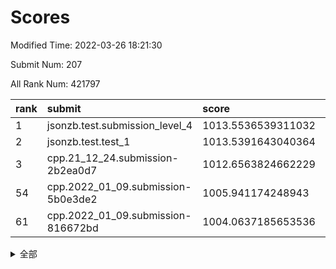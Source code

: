 # Scores

Modified Time: 2022-03-26 18:21:30

Submit Num: 207

All Rank Num: 421797

| rank |               submit               |       score        |       sigma        | pk_num |
| :--- | :--------------------------------- | :----------------- | :----------------- | :----- |
| 1    | jsonzb.test.submission_level_4     | 1013.5536539311032 | 0.815853398085031  | 8151   |
| 2    | jsonzb.test.test_1                 | 1013.5391643040364 | 0.8454172370451404 | 8151   |
| 3    | cpp.21_12_24.submission-2b2ea0d7   | 1012.6563824662229 | 0.7957708274593078 | 8150   |
| 54   | cpp.2022_01_09.submission-5b0e3de2 | 1005.941174248943  | 0.7105028239277994 | 8147   |
| 61   | cpp.2022_01_09.submission-816672bd | 1004.0637185653536 | 0.7205803445383668 | 8149   |


<details>
<summary>全部</summary>

| rank |                 submit                 |       score        |       sigma        | pk_num |
| :--- | :------------------------------------- | :----------------- | :----------------- | :----- |
| 1    | jsonzb.test.submission_level_4         | 1013.5536539311032 | 0.815853398085031  | 8151   |
| 2    | jsonzb.test.test_1                     | 1013.5391643040364 | 0.8454172370451404 | 8151   |
| 3    | cpp.21_12_24.submission-2b2ea0d7       | 1012.6563824662229 | 0.7957708274593078 | 8150   |
| 4    | gobigger.level_3.submission_level_3_48 | 1011.8297637856726 | 0.7882411027596105 | 8151   |
| 5    | gobigger.level_3.submission_level_3_2  | 1011.8095687988496 | 0.7792647146354643 | 8149   |
| 6    | gobigger.level_3.submission_level_3_11 | 1011.7094026084951 | 0.782381109978491  | 8152   |
| 7    | gobigger.level_3.submission_level_3_5  | 1011.4576197092158 | 0.7688441396261798 | 8150   |
| 8    | gobigger.level_3.submission_level_3_30 | 1011.3664627834088 | 0.7786328892510339 | 8148   |
| 9    | gobigger.level_3.submission_level_3_16 | 1011.1797067536844 | 0.7729330335809422 | 8152   |
| 10   | gobigger.level_3.submission_level_3_18 | 1011.1077185792462 | 0.7606124598420329 | 8151   |
| 11   | gobigger.level_3.submission_level_3_29 | 1010.8999632396178 | 0.7800971591186237 | 8152   |
| 12   | gobigger.level_3.submission_level_3_19 | 1010.8897003159076 | 0.773288153162958  | 8149   |
| 13   | gobigger.level_3.submission_level_3_23 | 1010.8893035424926 | 0.7410566615105952 | 8152   |
| 14   | gobigger.level_3.submission_level_3_44 | 1010.6445790470956 | 0.7531635938895272 | 8151   |
| 15   | gobigger.level_3.submission_level_3_7  | 1010.4930936539006 | 0.767173197698126  | 8155   |
| 16   | gobigger.level_3.submission_level_3_31 | 1010.2943236256378 | 0.7501605931419894 | 8149   |
| 17   | gobigger.level_3.submission_level_3_0  | 1010.2880609366699 | 0.7547911776413501 | 8150   |
| 18   | gobigger.level_3.submission_level_3_6  | 1010.2816497841625 | 0.7427840786694466 | 8155   |
| 19   | gobigger.level_3.submission_level_3_43 | 1010.267569976513  | 0.7573951973906096 | 8155   |
| 20   | gobigger.level_3.submission_level_3_14 | 1010.2133845533424 | 0.7691545573487324 | 8147   |
| 21   | gobigger.level_3.submission_level_3_25 | 1010.2010609410889 | 0.7593462273339807 | 8147   |
| 22   | gobigger.level_3.submission_level_3_13 | 1010.1622873064382 | 0.7575064900901841 | 8151   |
| 23   | gobigger.level_3.submission_level_3_46 | 1009.9975651403207 | 0.7897634870089929 | 8150   |
| 24   | gobigger.level_3.submission_level_3_39 | 1009.9411972394062 | 0.7587023907867485 | 8150   |
| 25   | gobigger.level_3.submission_level_3_4  | 1009.9272822536204 | 0.7657159458995654 | 8148   |
| 26   | gobigger.level_3.submission_level_3_26 | 1009.8544269328696 | 0.7457781938274817 | 8147   |
| 27   | gobigger.level_3.submission_level_3_12 | 1009.8292235284358 | 0.7758631018237067 | 8149   |
| 28   | gobigger.level_3.submission_level_3_3  | 1009.7943011577149 | 0.7630274265530691 | 8150   |
| 29   | gobigger.level_3.submission_level_3_27 | 1009.7349376304082 | 0.7539946699322333 | 8150   |
| 30   | gobigger.level_3.submission_level_3_38 | 1009.7156690019908 | 0.7830567271772282 | 8148   |
| 31   | gobigger.level_3.submission_level_3_20 | 1009.6833950305821 | 0.7303366031051681 | 8152   |
| 32   | gobigger.level_3.submission_level_3_40 | 1009.631594313128  | 0.7393282178309865 | 8155   |
| 33   | gobigger.level_3.submission_level_3_36 | 1009.5982590505128 | 0.7557819970703757 | 8150   |
| 34   | gobigger.level_3.submission_level_3_37 | 1009.4872929306288 | 0.7546950875688739 | 8151   |
| 35   | gobigger.level_3.submission_level_3_49 | 1009.4780842949954 | 0.7768903010905529 | 8152   |
| 36   | gobigger.level_3.submission_level_3_41 | 1009.4214653129264 | 0.7426809632253306 | 8148   |
| 37   | gobigger.level_3.submission_level_3_35 | 1009.4014389809385 | 0.7395827127951246 | 8153   |
| 38   | gobigger.level_3.submission_level_3_42 | 1009.3929900335181 | 0.7642938830560415 | 8151   |
| 39   | gobigger.level_3.submission_level_3_21 | 1009.3596563503132 | 0.7321828414714061 | 8150   |
| 40   | gobigger.level_3.submission_level_3_24 | 1009.3243420848623 | 0.7508950200692084 | 8158   |
| 41   | gobigger.level_3.submission_level_3_17 | 1009.1314329585825 | 0.7438844468466338 | 8149   |
| 42   | gobigger.level_3.submission_level_3_9  | 1009.109930459161  | 0.761262697010598  | 8150   |
| 43   | gobigger.level_3.submission_level_3_33 | 1009.0982168878679 | 0.7571374225946704 | 8151   |
| 44   | gobigger.level_3.submission_level_3_22 | 1009.0400945283424 | 0.7462573069462272 | 8153   |
| 45   | gobigger.level_3.submission_level_3_15 | 1008.9829996685538 | 0.7496884178231806 | 8145   |
| 46   | gobigger.level_3.submission_level_3_47 | 1008.9827916259629 | 0.7660516914720303 | 8147   |
| 47   | gobigger.level_3.submission_level_3_10 | 1008.9540829253774 | 0.7459382327735982 | 8148   |
| 48   | gobigger.level_3.submission_level_3_1  | 1008.9413166149764 | 0.7632738468533822 | 8151   |
| 49   | gobigger.level_3.submission_level_3_32 | 1008.9359961825597 | 0.7646899195150927 | 8144   |
| 50   | gobigger.level_3.submission_level_3_8  | 1008.7335185591752 | 0.7544575804822947 | 8151   |
| 51   | gobigger.level_3.submission_level_3_34 | 1008.2994092523969 | 0.7514589090238036 | 8149   |
| 52   | gobigger.level_3.submission_level_3_45 | 1008.0535473880572 | 0.7324936432285297 | 8149   |
| 53   | gobigger.level_3.submission_level_3_28 | 1007.7766241571528 | 0.731405371795352  | 8149   |
| 54   | cpp.2022_01_09.submission-5b0e3de2     | 1005.941174248943  | 0.7105028239277994 | 8147   |
| 55   | gobigger.level_1.submission_level_1_27 | 1004.8853269869333 | 0.7180825560205312 | 8154   |
| 56   | gobigger.level_1.submission_level_1_7  | 1004.7155281008272 | 0.7264671564955675 | 8152   |
| 57   | gobigger.level_1.submission_level_1_14 | 1004.6585818230618 | 0.7186269015098795 | 8155   |
| 58   | gobigger.level_1.submission_level_1_1  | 1004.4752632879583 | 0.7204405081565134 | 8153   |
| 59   | gobigger.level_1.submission_level_1_28 | 1004.3280092028341 | 0.7106096437993878 | 8149   |
| 60   | gobigger.level_1.submission_level_1_34 | 1004.2212682114753 | 0.7128823635818667 | 8147   |
| 61   | cpp.2022_01_09.submission-816672bd     | 1004.0637185653536 | 0.7205803445383668 | 8149   |
| 62   | gobigger.level_1.submission_level_1_47 | 1004.0562252431487 | 0.720082282532748  | 8153   |
| 63   | gobigger.level_1.submission_level_1_41 | 1004.0242350167772 | 0.7080022096056311 | 8149   |
| 64   | gobigger.level_1.submission_level_1_33 | 1004.0099861820827 | 0.7206174805158816 | 8152   |
| 65   | gobigger.level_1.submission_level_1_18 | 1003.8289882622184 | 0.7209273132250114 | 8150   |
| 66   | gobigger.level_1.submission_level_1_29 | 1003.8003702003948 | 0.7199277001375868 | 8151   |
| 67   | gobigger.level_1.submission_level_1_5  | 1003.8002691221656 | 0.7201786030814805 | 8150   |
| 68   | gobigger.level_1.submission_level_1_23 | 1003.7944248106    | 0.7236755219907732 | 8153   |
| 69   | gobigger.level_1.submission_level_1_3  | 1003.7695813436176 | 0.7155001146052369 | 8151   |
| 70   | gobigger.level_1.submission_level_1_2  | 1003.7690128219419 | 0.7131011239624385 | 8148   |
| 71   | gobigger.level_1.submission_level_1_30 | 1003.7025545216768 | 0.7061790593000564 | 8152   |
| 72   | gobigger.level_1.submission_level_1_40 | 1003.6837735338629 | 0.7065836118812794 | 8149   |
| 73   | gobigger.level_1.submission_level_1_16 | 1003.6008156749759 | 0.7125445323585571 | 8148   |
| 74   | gobigger.level_1.submission_level_1_8  | 1003.5797535783255 | 0.7278898840813024 | 8146   |
| 75   | gobigger.level_1.submission_level_1_35 | 1003.5509006291544 | 0.7163717477962755 | 8152   |
| 76   | gobigger.level_1.submission_level_1_32 | 1003.5214578251381 | 0.7049889909123732 | 8154   |
| 77   | gobigger.level_1.submission_level_1_43 | 1003.5103153877907 | 0.7175818558008851 | 8152   |
| 78   | gobigger.level_1.submission_level_1_20 | 1003.5061355545292 | 0.728215733294413  | 8155   |
| 79   | gobigger.level_1.submission_level_1_38 | 1003.4980996583668 | 0.7248838731160733 | 8151   |
| 80   | gobigger.level_1.submission_level_1_48 | 1003.4835236631618 | 0.726276439943368  | 8144   |
| 81   | gobigger.level_1.submission_level_1_26 | 1003.454194417068  | 0.7167656017525408 | 8153   |
| 82   | gobigger.level_1.submission_level_1_13 | 1003.2835417028172 | 0.7229412292198429 | 8150   |
| 83   | gobigger.level_1.submission_level_1_46 | 1003.2754381569674 | 0.7132899385477003 | 8152   |
| 84   | gobigger.level_1.submission_level_1_49 | 1003.2722940465658 | 0.7169092828860585 | 8150   |
| 85   | gobigger.level_1.submission_level_1_17 | 1003.2248454987351 | 0.7083125613442167 | 8148   |
| 86   | gobigger.level_1.submission_level_1_39 | 1003.214394471999  | 0.7083395043227854 | 8145   |
| 87   | gobigger.level_1.submission_level_1_10 | 1003.1897123505267 | 0.7114636393120021 | 8154   |
| 88   | gobigger.level_1.submission_level_1_22 | 1003.1136524290666 | 0.7108850657690761 | 8148   |
| 89   | gobigger.level_1.submission_level_1_9  | 1003.0493381683643 | 0.7127122824967717 | 8151   |
| 90   | gobigger.level_1.submission_level_1_37 | 1003.0099074954192 | 0.7151080885368009 | 8152   |
| 91   | gobigger.level_1.submission_level_1_4  | 1002.8865725431983 | 0.7125652319282902 | 8153   |
| 92   | gobigger.level_1.submission_level_1_11 | 1002.8599991655002 | 0.718888658361308  | 8151   |
| 93   | gobigger.level_1.submission_level_1_19 | 1002.8574449271968 | 0.7207494704294644 | 8148   |
| 94   | gobigger.level_1.submission_level_1_0  | 1002.8457231132313 | 0.7016736600497318 | 8156   |
| 95   | gobigger.level_1.submission_level_1_44 | 1002.8035867957357 | 0.7186127684460977 | 8150   |
| 96   | gobigger.level_1.submission_level_1_45 | 1002.7874374679017 | 0.7167987523031768 | 8151   |
| 97   | gobigger.level_1.submission_level_1_15 | 1002.7827487087982 | 0.7100106227913685 | 8156   |
| 98   | gobigger.level_1.submission_level_1_42 | 1002.4137853535887 | 0.7081478472571913 | 8152   |
| 99   | gobigger.level_1.submission_level_1_25 | 1002.3500958510031 | 0.6952970737001114 | 8148   |
| 100  | gobigger.level_1.submission_level_1_24 | 1002.2865524667199 | 0.7105345466039462 | 8152   |
| 101  | gobigger.level_1.submission_level_1_36 | 1002.2443404353374 | 0.7183310518457038 | 8144   |
| 102  | gobigger.level_1.submission_level_1_21 | 1002.1806231067329 | 0.7134720539424819 | 8150   |
| 103  | gobigger.level_1.submission_level_1_6  | 1002.0869127243216 | 0.7078018511978803 | 8155   |
| 104  | gobigger.level_1.submission_level_1_12 | 1001.8732429629728 | 0.7140769079457683 | 8150   |
| 105  | gobigger.level_1.submission_level_1_31 | 1001.2703581857174 | 0.717169515917767  | 8141   |
| 106  | gobigger.random.submission_random_28   | 997.4789839374472  | 0.7010813318999204 | 8153   |
| 107  | gobigger.random.submission_random_24   | 997.2279645113408  | 0.7035091369205391 | 8150   |
| 108  | gobigger.random.submission_random_27   | 997.1808338398204  | 0.7050485629086015 | 8148   |
| 109  | gobigger.random.submission_random_19   | 997.1505132823766  | 0.7067079255978396 | 8153   |
| 110  | gobigger.random.submission_random_20   | 997.0994777126834  | 0.7005294678985217 | 8146   |
| 111  | gobigger.random.submission_random_10   | 997.0225408211982  | 0.7018255536446498 | 8148   |
| 112  | gobigger.random.submission_random_30   | 996.9548524610072  | 0.7137789132026687 | 8150   |
| 113  | gobigger.random.submission_random_26   | 996.8374482004392  | 0.7053139727041882 | 8153   |
| 114  | gobigger.random.submission_random_41   | 996.6770314247533  | 0.7004713006703053 | 8148   |
| 115  | gobigger.random.submission_random_33   | 996.6318830847919  | 0.70590040115163   | 8149   |
| 116  | gobigger.random.submission_random_35   | 996.5532312760463  | 0.7067738469295013 | 8145   |
| 117  | gobigger.random.submission_random_36   | 996.5209044245702  | 0.7130409658513294 | 8152   |
| 118  | gobigger.random.submission_random_43   | 996.3919532555619  | 0.7061676296622601 | 8156   |
| 119  | gobigger.random.submission_random_44   | 996.3510706082618  | 0.7057605386079858 | 8154   |
| 120  | gobigger.random.submission_random_6    | 996.3407300292237  | 0.7192699554459548 | 8152   |
| 121  | gobigger.random.submission_random_45   | 996.3151105141658  | 0.7108000449965975 | 8156   |
| 122  | gobigger.random.submission_random_21   | 996.2770939977507  | 0.6996583692471138 | 8149   |
| 123  | gobigger.random.submission_random_2    | 996.1578803970582  | 0.7243044309027209 | 8152   |
| 124  | gobigger.random.submission_random_0    | 996.1526809389421  | 0.7115714469835147 | 8147   |
| 125  | gobigger.random.submission_random_15   | 996.1457844131826  | 0.7103388330464004 | 8156   |
| 126  | gobigger.random.submission_random_16   | 996.1200712354192  | 0.7060127454729606 | 8153   |
| 127  | gobigger.random.submission_random_5    | 996.1107772486299  | 0.7159458348126948 | 8148   |
| 128  | gobigger.random.submission_random_7    | 996.0681897001359  | 0.6995935386168236 | 8151   |
| 129  | gobigger.random.submission_random_38   | 996.0534262641219  | 0.712889293415039  | 8155   |
| 130  | gobigger.random.submission_random_25   | 996.0331732525967  | 0.7019621491373563 | 8151   |
| 131  | gobigger.random.submission_random_47   | 996.0088612141425  | 0.7257538394215659 | 8150   |
| 132  | gobigger.random.submission_random_11   | 995.9374542952269  | 0.7138207281434588 | 8153   |
| 133  | gobigger.random.submission_random_14   | 995.8119551828703  | 0.7023349964081111 | 8152   |
| 134  | gobigger.random.submission_random_46   | 995.7310993708513  | 0.7211452944064378 | 8145   |
| 135  | gobigger.random.submission_random_3    | 995.6644262052866  | 0.7074412924201557 | 8146   |
| 136  | gobigger.random.submission_random_29   | 995.5367956912373  | 0.7105784411778928 | 8152   |
| 137  | gobigger.random.submission_random_39   | 995.5306227965051  | 0.715623919678218  | 8153   |
| 138  | gobigger.random.submission_random_13   | 995.4794277762172  | 0.7002375737395323 | 8156   |
| 139  | gobigger.random.submission_random_22   | 995.4549659748983  | 0.7102080287353029 | 8149   |
| 140  | gobigger.random.submission_random_23   | 995.4042564523792  | 0.7071104195850297 | 8150   |
| 141  | gobigger.random.submission_random_40   | 995.243355048598   | 0.7242593328413225 | 8150   |
| 142  | gobigger.random.submission_random_1    | 995.2232034968508  | 0.710122620996314  | 8149   |
| 143  | gobigger.random.submission_random_31   | 995.1741082524151  | 0.7068812315315632 | 8149   |
| 144  | gobigger.random.submission_random_37   | 995.0969696251489  | 0.7066622053776755 | 8148   |
| 145  | gobigger.random.submission_random_12   | 995.0821848525633  | 0.7115293356449226 | 8153   |
| 146  | gobigger.random.submission_random_34   | 995.0606501341032  | 0.7170006564906446 | 8145   |
| 147  | gobigger.random.submission_random_18   | 995.0527627474153  | 0.7127297450760981 | 8158   |
| 148  | gobigger.random.submission_random_4    | 995.0370500447896  | 0.7079130680876178 | 8153   |
| 149  | gobigger.random.submission_random_32   | 995.014508900426   | 0.7108212146477747 | 8148   |
| 150  | gobigger.random.submission_random_17   | 994.9976417358779  | 0.7037929814533296 | 8151   |
| 151  | gobigger.random.submission_random_42   | 994.9547799228807  | 0.7378221222849608 | 8147   |
| 152  | gobigger.random.submission_random_48   | 994.9439317749499  | 0.7043641758956876 | 8154   |
| 153  | gobigger.random.submission_random_8    | 994.9152072367831  | 0.7148916555567251 | 8151   |
| 154  | gobigger.random.submission_random_9    | 994.5489812523019  | 0.7083045079722958 | 8148   |
| 155  | gobigger.random.submission_random_49   | 994.1330417671409  | 0.7244550331017438 | 8152   |
| 156  | gobigger.level_2.submission_level_2_1  | 994.0617670599613  | 0.7284925357565236 | 8154   |
| 157  | gobigger.level_2.submission_level_2_29 | 993.9245028890413  | 0.7269900114647426 | 8154   |
| 158  | gobigger.level_2.submission_level_2_43 | 993.7578321961132  | 0.7371386180875603 | 8155   |
| 159  | gobigger.level_2.submission_level_2_10 | 993.6306282082218  | 0.7189807655848277 | 8153   |
| 160  | gobigger.level_2.submission_level_2_37 | 993.5115089331721  | 0.7403384721587556 | 8147   |
| 161  | gobigger.level_2.submission_level_2_36 | 993.4657757079713  | 0.7119279077161441 | 8145   |
| 162  | gobigger.level_2.submission_level_2_38 | 993.3536829369543  | 0.7327648524164622 | 8149   |
| 163  | gobigger.level_2.submission_level_2_41 | 993.3321000547529  | 0.7481012510711413 | 8152   |
| 164  | gobigger.level_2.submission_level_2_22 | 993.278401453748   | 0.7286011562961223 | 8153   |
| 165  | gobigger.level_2.submission_level_2_5  | 993.1423323332625  | 0.7426452080200084 | 8153   |
| 166  | gobigger.level_2.submission_level_2_0  | 993.1292406077063  | 0.7370328418375585 | 8147   |
| 167  | gobigger.level_2.submission_level_2_18 | 993.1268096668445  | 0.7337669350343516 | 8152   |
| 168  | gobigger.level_2.submission_level_2_6  | 993.0566957194927  | 0.7161737663181128 | 8154   |
| 169  | gobigger.level_2.submission_level_2_23 | 993.017959751074   | 0.7487143776687852 | 8153   |
| 170  | gobigger.level_2.submission_level_2_17 | 992.8974515075598  | 0.7473659317117821 | 8151   |
| 171  | gobigger.level_2.submission_level_2_4  | 992.8221517114218  | 0.748050934656401  | 8151   |
| 172  | gobigger.level_2.submission_level_2_26 | 992.8092450169131  | 0.7307121893235955 | 8154   |
| 173  | gobigger.level_2.submission_level_2_42 | 992.8082228742413  | 0.7260264340421381 | 8148   |
| 174  | gobigger.level_2.submission_level_2_35 | 992.6838124718539  | 0.7277875524280395 | 8147   |
| 175  | gobigger.level_2.submission_level_2_28 | 992.6093964271668  | 0.7451983900708827 | 8153   |
| 176  | gobigger.level_2.submission_level_2_47 | 992.6025255024454  | 0.7334032247659983 | 8152   |
| 177  | gobigger.level_2.submission_level_2_30 | 992.5364577696942  | 0.7378722511506506 | 8151   |
| 178  | gobigger.level_2.submission_level_2_13 | 992.5100622567406  | 0.7446248882713177 | 8145   |
| 179  | gobigger.level_2.submission_level_2_40 | 992.5041254178326  | 0.7227873492181615 | 8145   |
| 180  | gobigger.level_2.submission_level_2_15 | 992.4544109866008  | 0.7305763792743304 | 8150   |
| 181  | gobigger.level_2.submission_level_2_8  | 992.3101565232818  | 0.7632754136160302 | 8150   |
| 182  | gobigger.level_2.submission_level_2_12 | 992.2811740529229  | 0.7385526167584108 | 8155   |
| 183  | gobigger.level_2.submission_level_2_34 | 992.2526476027623  | 0.7544882093239845 | 8151   |
| 184  | gobigger.level_2.submission_level_2_32 | 992.1613100035582  | 0.7320897650695655 | 8153   |
| 185  | gobigger.level_2.submission_level_2_45 | 992.1236554818989  | 0.7429443882903938 | 8148   |
| 186  | gobigger.level_2.submission_level_2_24 | 992.0795794542796  | 0.741533315186939  | 8153   |
| 187  | gobigger.level_2.submission_level_2_31 | 992.0650273074391  | 0.7392910950892031 | 8151   |
| 188  | gobigger.level_2.submission_level_2_46 | 991.9731854304374  | 0.7426978179761256 | 8150   |
| 189  | gobigger.level_2.submission_level_2_19 | 991.951710184908   | 0.7383160401703117 | 8150   |
| 190  | gobigger.level_2.submission_level_2_9  | 991.6681264939738  | 0.7444615406505889 | 8155   |
| 191  | gobigger.level_2.submission_level_2_48 | 991.6529527137268  | 0.756039574342462  | 8147   |
| 192  | gobigger.level_2.submission_level_2_11 | 991.6399914888945  | 0.7568860591125157 | 8152   |
| 193  | gobigger.level_2.submission_level_2_49 | 991.5736658326745  | 0.7422328114807518 | 8152   |
| 194  | gobigger.level_2.submission_level_2_27 | 991.555890953151   | 0.7527613627502894 | 8153   |
| 195  | gobigger.level_2.submission_level_2_7  | 991.4600913924228  | 0.7488565664269639 | 8151   |
| 196  | gobigger.level_2.submission_level_2_3  | 991.3912161279309  | 0.7381704220953866 | 8151   |
| 197  | gobigger.level_2.submission_level_2_2  | 991.3094394165336  | 0.7627671299861686 | 8154   |
| 198  | gobigger.level_2.submission_level_2_39 | 991.2686838012787  | 0.7638199911906717 | 8151   |
| 199  | gobigger.level_2.submission_level_2_44 | 991.2166630256744  | 0.7358825988678609 | 8153   |
| 200  | gobigger.level_2.submission_level_2_14 | 991.0659092243214  | 0.7500357568126224 | 8155   |
| 201  | gobigger.level_2.submission_level_2_20 | 990.9366321936027  | 0.7596445050077242 | 8148   |
| 202  | gobigger.level_2.submission_level_2_25 | 990.7287506844419  | 0.7614102810630451 | 8152   |
| 203  | gobigger.level_2.submission_level_2_21 | 990.6122089611333  | 0.7515730249157477 | 8152   |
| 204  | gobigger.level_2.submission_level_2_16 | 990.1731387120496  | 0.7952605471620383 | 8153   |
| 205  | gobigger.level_2.submission_level_2_33 | 990.0096088373817  | 0.7699850520727548 | 8152   |
| 206  | gobigger.none.submission_none_0        | 977.1003500528127  | 1.3618082010283905 | 8152   |
| 207  | gobigger.none.submission_none_1        | 976.7642635362075  | 1.4923891339975734 | 8150   |

</details>